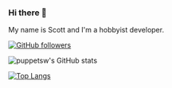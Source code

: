 ### Hi there 👋

My name is Scott and I'm a hobbyist developer.

[![GitHub followers](https://img.shields.io/github/followers/puppetsw?label=Follow&style=social)](https://github.com/puppetsw?tab=followers)

![puppetsw's GitHub stats](https://github-readme-stats.vercel.app/api?username=puppetsw&show_icons=true&theme=codeSTACKr)

[![Top Langs](https://github-readme-stats.vercel.app/api/top-langs/?username=puppetsw&theme=codeSTACKr)](https://github.com/puppetsw/puppetsw)

<!--
**puppetsw/puppetsw** is a ✨ _special_ ✨ repository because its `README.md` (this file) appears on your GitHub profile.

Here are some ideas to get you started:

- 🔭 I’m currently working on ...
- 🌱 I’m currently learning ...
- 👯 I’m looking to collaborate on ...
- 🤔 I’m looking for help with ...
- 💬 Ask me about ...
- 📫 How to reach me: ...
- 😄 Pronouns: ...
- ⚡ Fun fact: ...
-->
